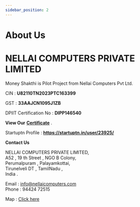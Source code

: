 ```yaml
---
sidebar_position: 2
---
```

# About Us

# NELLAI COMPUTERS PRIVATE LIMITED

Money Shakthi is Pilot Project from Nellai Computers Pvt Ltd. 

CIN : **U82110TN2023PTC163399**

GST : **33AAJCN1095J1ZB**

DPIIT Certification No :  **DIPP146540**

**View Our** **[Certificate](../static/startup.pdf)** .

Startuptn Profile : **https://startuptn.in/user/23925/**

**Contact Us**

NELLAI COMPUTERS PRIVATE LIMITED,\
A52 , 19 th Street , NGO B Colony,\
Perumalpuram , Palayamkottai,\
Tirunelveli DT , TamilNadu ,\
India . 

Email : info@nellaicomputers.com\
Phone : 94424 72515

Map : [Click here](https://maps.app.goo.gl/orecVZmmNXVkHuRG7)

<!-- 
Anything **unclear** or **buggy** in this tutorial? [Please report it!](https://github.com/facebook/docusaurus/discussions/4610)

## What's next?

- Read the [official documentation](https://docusaurus.io/)
- Modify your site configuration with [`docusaurus.config.js`](https://docusaurus.io/docs/api/docusaurus-config)
- Add navbar and footer items with [`themeConfig`](https://docusaurus.io/docs/api/themes/configuration)
- Add a custom [Design and Layout](https://docusaurus.io/docs/styling-layout)
- Add a [search bar](https://docusaurus.io/docs/search)
- Find inspirations in the [Docusaurus showcase](https://docusaurus.io/showcase)
- Get involved in the [Docusaurus Community](https://docusaurus.io/community/support) -->
